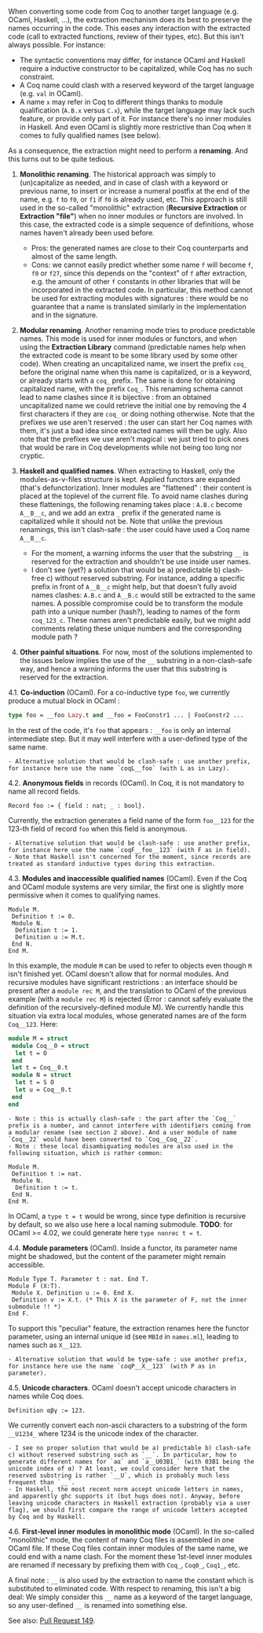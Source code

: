 When converting some code from Coq to another target language (e.g. OCaml, Haskell, ...), the extraction mechanism does its best to preserve the names occurring in the code. This eases any interaction with the extracted code (call to extracted functions, review of their types, etc). But this isn't always possible. For instance:

-   The syntactic conventions may differ, for instance OCaml and Haskell require a inductive constructor to be capitalized, while Coq has no such constraint.
-   A Coq name could clash with a reserved keyword of the target language (e.g. `val` in OCaml).
-   A name `x` may refer in Coq to different things thanks to module qualification (`A.B.x` versus `C.x`), while the target language may lack such feature, or provide only part of it. For instance there's no inner modules in Haskell. And even OCaml is slightly more restrictive than Coq when it comes to fully qualified names (see below).

As a consequence, the extraction might need to perform a **renaming**. And this turns out to be quite tedious.

1.  **Monolithic renaming**. The historical approach was simply to (un)capitalize as needed, and in case of clash with a keyword or previous name, to insert or increase a numeral postfix at the end of the name, e.g. `f` to `f0`, or `f1` if `f0` is already used, etc. This approach is still used in the so-called "monolithic" extraction (**Recursive Extraction** or **Extraction "file"**) when no inner modules or functors are involved. In this case, the extracted code is a simple sequence of definitions, whose names haven't already been used before.
    -   Pros: the generated names are close to their Coq counterparts and almost of the same length.
    -   Cons: we cannot easily predict whether some name `f` will become `f`, `f0` or `f27`, since this depends on the "context" of `f` after extraction, e.g. the amount of other `f` constants in other libraries that will be incorporated in the extracted code. In particular, this method cannot be used for extracting modules with signatures : there would be no guarantee that a name is translated similarly in the implementation and in the signature.

2.  **Modular renaming**. Another renaming mode tries to produce predictable names. This mode is used for inner modules or functors, and when using the **Extraction Library** command (predictable names help when the extracted code is meant to be some library used by some other code). When creating an uncapitalized name, we insert the prefix `coq_` before the original name when this name is capitalized, or is a keyword, or already starts with a `coq_` prefix. The same is done for obtaining capitalized name, with the prefix `Coq_`. This renaming schema cannot lead to name clashes since it is bijective : from an obtained uncapitalized name we could retrieve the initial one by removing the 4 first characters if they are `coq_` or doing nothing otherwise. Note that the prefixes we use aren't reserved : the user can start her Coq names with them, it's just a bad idea since extracted names will then be ugly. Also note that the prefixes we use aren't magical : we just tried to pick ones that would be rare in Coq developments while not being too long nor cryptic.
3.  **Haskell and qualified names**. When extracting to Haskell, only the modules-as-v-files structure is kept. Applied functors are expanded (that's defunctorization). Inner modules are "flattened" : their content is placed at the toplevel of the current file. To avoid name clashes during these flattenings, the following renaming takes place : `A.B.c` become `A__B__c`, and we add an extra `_` prefix if the generated name is capitalized while it should not be. Note that unlike the previous renamings, this isn't clash-safe : the user could have used a Coq name `A__B__c`.
    -   For the moment, a warning informs the user that the substring `__` is reserved for the extraction and shouldn't be use inside user names.
    -   I don't see (yet?) a solution that would be a) predictable b) clash-free c) without reserved substring. For instance, adding a specific prefix in front of `A__B__c` might help, but that doesn't fully avoid names clashes: `A.B.c` and `A__B.c` would still be extracted to the same names. A possible compromise could be to transform the module path into a unique number (hash?), leading to names of the form `coq_123_c`. These names aren't predictable easily, but we might add comments relating these unique numbers and the corresponding module path ?

4.  **Other painful situations**. For now, most of the solutions implemented to the issues below implies the use of the `__` substring in a non-clash-safe way, and hence a warning informs the user that this substring is reserved for the extraction.

  4.1. **Co-induction** (OCaml). For a co-inductive type `foo`, we currently produce a mutual block in OCaml :

  ```ocaml
  type foo = __foo Lazy.t and __foo = FooConstr1 ... | FooConstr2 ...
  ```

  In the rest of the code, it's `foo` that appears : `__foo` is only an internal intermediate step. But it may well interfere with a user-defined type of the same name.

    - Alternative solution that would be clash-safe : use another prefix, for instance here use the name `coqL__foo` (with L as in Lazy).

  4.2. **Anonymous fields** in records (OCaml). In Coq, it is not mandatory to name all record fields.

  ```coq
  Record foo := { field : nat; _ : bool}.
  ```

  Currently, the extraction generates a field name of the form `foo__123` for the 123-th field of record `foo` when this field is anonymous.

    - Alternative solution that would be clash-safe : use another prefix, for instance here use the name `coqF__foo__123` (with F as in field).
    - Note that Haskell isn't concerned for the moment, since records are treated as standard inductive types during this extraction.

  4.3. **Modules and inaccessible qualified names** (OCaml). Even if the Coq and OCaml module systems are very similar, the first one is slightly more permissive when it comes to qualifying names.

  ```coq
  Module M.
   Definition t := 0.
   Module N.
    Definition t := 1.
    Definition u := M.t.
   End N.
  End M.
  ```

  In this example, the module `M` can be used to refer to objects even though `M` isn't finished yet. OCaml doesn't allow that for normal modules. And recursive modules have significant restrictions : an interface should be present after a `module rec M`, and the translation to OCaml of the previous example (with a `module rec M`) is rejected (Error : cannot safely evaluate the definition of the recursively-defined module M). We currently handle this situation via extra local modules, whose generated names are of the form `Coq__123`. Here:

  ```ocaml
  module M = struct
   module Coq__0 = struct
    let t = O
   end
   let t = Coq__0.t
   module N = struct
    let t = S O
    let u = Coq__0.t
   end
  end
  ```

    - Note : this is actually clash-safe : the part after the `Coq__` prefix is a number, and cannot interfere with identifiers coming from a modular rename (see section 2 above). And a user module of name `Coq__22` would have been converted to `Coq__Coq__22`.
    - Note : these local disambiguating modules are also used in the following situation, which is rather common:

  ```coq
  Module M.
   Definition t := nat.
   Module N.
    Definition t := t.
   End N.
  End M.
  ```

  In OCaml, a `type t = t` would be wrong, since type definition is recursive by default, so we also use here a local naming submodule. **TODO**: for OCaml >= 4.02, we could generate here `type nonrec t = t`.

  4.4. **Module parameters** (OCaml). Inside a functor, its parameter name might be shadowed, but the content of the parameter might remain accessible.

  ```coq
  Module Type T. Parameter t : nat. End T.
  Module F (X:T).
   Module X. Definition u := 0. End X.
   Definition v := X.t. (* This X is the parameter of F, not the inner submodule !! *)
  End F.
  ```

  To support this "peculiar" feature, the extraction renames here the functor parameter, using an internal unique id (see `MBId` in `names.ml`), leading to names such as `X__123`.

    - Alternative solution that would be type-safe : use another prefix, for instance here use the name `coqP__X__123` (with P as in parameter).

  4.5. **Unicode characters**. OCaml doesn't accept unicode  characters in names while Coq does.

  ```coq
  Definition αβγ := 123.
  ```

  We currently convert each non-ascii characters to a substring of the form `__U1234_` where 1234 is the unicode index of the character.

    - I see no proper solution that would be a) predictable b) clash-safe c) without reserved substring such as `__`. In particular, how to generate different names for `aα` and `a__U03B1_` (with 03B1 being the unicode index of α) ? At least, we could consider here that the reserved substring is rather `__U`, which is probably much less frequent than `__`.
    - In Haskell, the most recent norm accept unicode letters in names, and apparently ghc supports it (but hugs does not). Anyway, before leaving unicode characters in Haskell extraction (probably via a user flag), we should first compare the range of unicode letters accepted by Coq and by Haskell.

  4.6. **First-level inner modules in monolithic mode** (OCaml). In the so-called "monolithic" mode, the content of many Coq files is assembled in one OCaml file. If these Coq files contain inner modules of the same name, we could end with a name clash. For the moment these 1st-level inner modules are renamed if necessary by prefixing them with `Coq_`, `Coq0_`, `Coq1_`, etc.

A final note : `__` is also used by the extraction to name the constant which is substituted to eliminated code. With respect to renaming, this isn't a big deal: We simply consider this `__` name as a keyword of the target language, so any user-defined `__` is renamed into something else.

See also: [Pull Request 149](https://github.com/coq/coq/pull/149).
